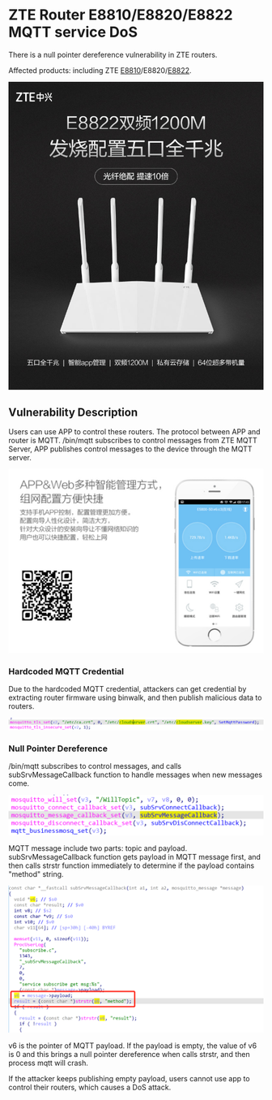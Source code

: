 # ZTE Router E8810/E8820/E8822 MQTT service DoS

There is a null pointer dereference vulnerability in ZTE routers.

Affected products: including ZTE [E8810](https://www.ztehome.com.cn/index.php/8-wuxianluyouqi/26-e8810)/E8820/[E8822](https://www.ztehome.com.cn/index.php/8-wuxianluyouqi/41-e8822).

![image](./images/E8822.jpg)  

## Vulnerability Description

Users can use APP to control these routers. The protocol between APP and router is MQTT.  /bin/mqtt subscribes to control messages from ZTE MQTT Server, APP publishes control messages to the device through the MQTT server. 

![image](./images/app.png)

### Hardcoded MQTT Credential

Due to the hardcoded MQTT credential, attackers can get credential by extracting router firmware using binwalk, and then publish malicious data to routers.

![image](./images/hardcoded-credential.png)

### Null Pointer Dereference

/bin/mqtt subscribes to control messages, and calls subSrvMessageCallback function to handle messages when new messages come.  

![image](./images/callback.png)

MQTT message include two parts: topic and payload.  subSrvMessageCallback function gets payload in MQTT message first, and then calls strstr function immediately to determine if the payload contains "method" string.

![image](./images/vul.png)

v6 is the pointer of MQTT payload. If the payload is empty, the value of v6 is 0 and this brings a null pointer dereference when calls strstr, and then process mqtt will crash. 

If the attacker keeps publishing empty payload,  users cannot use app to control their routers, which causes a DoS attack.

